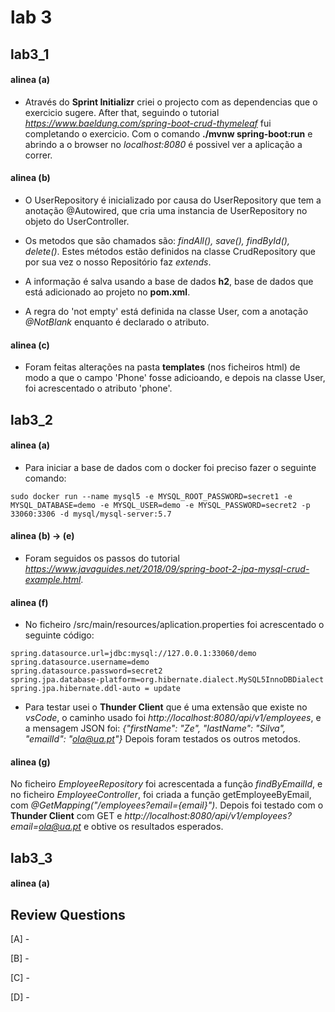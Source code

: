 # lab 3

## lab3_1
#### alinea (a)

- Através do **Sprint Initializr** criei o projecto com as dependencias que o exercicio sugere. After that, seguindo o tutorial *https://www.baeldung.com/spring-boot-crud-thymeleaf* fui completando o exercicio. Com o comando **./mvnw spring-boot:run** e abrindo a o browser no *localhost:8080* é possivel ver a aplicação a correr.

#### alinea (b)

- O UserRepository é inicializado por causa do UserRepository que tem a anotação @Autowired, que cria uma instancia de UserRepository no objeto do UserController.

- Os metodos que são chamados são: *findAll(), save(), findById(), delete()*. Estes métodos estão definidos na classe CrudRepository que por sua vez o nosso Repositório faz *extends*. 

- A informação é salva usando a base de dados **h2**, base de dados que está adicionado ao projeto no **pom.xml**.

- A regra do 'not empty' está definida na classe User, com a anotação *@NotBlank* enquanto é declarado o atributo.

#### alinea (c)

- Foram feitas alterações na pasta **templates** (nos ficheiros html) de modo a que o campo 'Phone' fosse adicioando, e depois na classe User, foi acrescentado o atributo 'phone'.

## lab3_2

#### alinea (a)
- Para iniciar a base de dados com o docker foi preciso fazer o seguinte comando:
```
sudo docker run --name mysql5 -e MYSQL_ROOT_PASSWORD=secret1 -e MYSQL_DATABASE=demo -e MYSQL_USER=demo -e MYSQL_PASSWORD=secret2 -p 33060:3306 -d mysql/mysql-server:5.7
```
#### alinea (b) -> (e)

- Foram seguidos os passos do tutorial *https://www.javaguides.net/2018/09/spring-boot-2-jpa-mysql-crud-example.html*.

#### alinea (f)
- No ficheiro /src/main/resources/aplication.properties foi acrescentado o seguinte código:
```
spring.datasource.url=jdbc:mysql://127.0.0.1:33060/demo
spring.datasource.username=demo
spring.datasource.password=secret2
spring.jpa.database-platform=org.hibernate.dialect.MySQL5InnoDBDialect
spring.jpa.hibernate.ddl-auto = update
```
- Para testar usei o **Thunder Client** que é uma extensão que existe no *vsCode*, 
o caminho usado foi *http://localhost:8080/api/v1/employees*, e a mensagem JSON foi:
*{"firstName": "Ze", "lastName": "Silva", "emailId": "ola@ua.pt"}*
Depois foram testados os outros metodos.

#### alinea (g)
No ficheiro *EmployeeRepository* foi acrescentada a função *findByEmailId*, e no ficheiro *EmployeeController*, foi criada a função getEmployeeByEmail, com *@GetMapping("/employees?email={email}")*.
Depois foi testado com o **Thunder Client** com GET e *http://localhost:8080/api/v1/employees?email=ola@ua.pt* e obtive os resultados esperados.

## lab3_3

#### alinea (a)




## Review Questions

[A] - 

[B] - 

[C] - 

[D] - 
